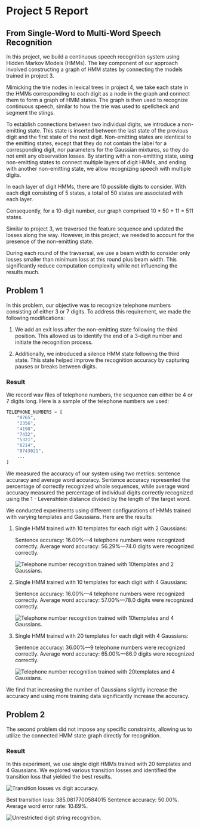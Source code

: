 # Project 5 Report

## From Single-Word to Multi-Word Speech Recognition

In this project,
we build a continuous speech recognition system using Hidden Markov Models
(HMMs).
The key component of our approach involved constructing a graph of HMM states by
connecting the models trained in project 3.

Mimicking the trie nodes in lexical trees in project 4,
we take each state in the HMMs corresponding to each digit as a node in the
graph and connect them to form a graph of HMM states.
The graph is then used to recognize continuous speech,
similar to how the trie was used to spellcheck and segment the stings.

To establish connections between two individual digits,
we introduce a non-emitting state.
This state is inserted between the last state of the previous digit and the
first state of the next digit.
Non-emitting states are identical to the emitting states,
except that they do not contain the label for a corresponding digit,
nor parameters for the Gaussian mixtures,
so they do not emit any observation losses.
By starting with a non-emitting state,
using non-emitting states to connect multiple layers of digit HMMs,
and ending with another non-emitting state,
we allow recognizing speech with multiple digits.

In each layer of digit HMMs,
there are 10 possible digits to consider.
With each digit consisting of 5 states,
a total of 50 states are associated with each layer.
<!-- TODO: Move to Problem 1. -->
Consequently,
for a 10-digit number, our graph comprised 10 * 50 + 11 = 511 states.

Similar to project 3,
we traversed the feature sequence and updated the losses along the way. However,
in this project,
we needed to account for the presence of the non-emitting state.

During each round of the travsersal,
we use a beam width to consider only losses smaller than minimum loss at this
round plus beam width.
This significantly reduce computation complexity while not influencing the
results much.

## Problem 1

In this problem,
our objective was to recognize telephone numbers consisting of either 3 or 7
digits. To address this requirement, we made the following modifications:

1. We add an exit loss after the non-emitting state following the third position. This allowed us to identify the end of a 3-digit number and initiate the recognition process.

2. Additionally, we introduced a silence HMM state following the third state.
This state helped improve the recognition accuracy by capturing pauses or breaks
between digits.

### Result

We record wav files of telephone numbers,
the sequence can either be 4 or 7 digits long.
Here is a sample of the telephone numbers we used:

```python
TELEPHONE_NUMBERS = [
    "8765",
    "2356",
    "4198",
    "7432",
    "5321",
    "6214",
    "8743021",
    ...
]
```

We measured the accuracy of our system using two metrics:
sentence accuracy and average word accuracy.
Sentence accuracy represented the percentage of correctly recognized whole
sequences,
while average word accuracy measured the percentage of individual digits
correctly recognized using the 1 - Levenshtein distance divided by the length of
the target word.

We conducted experiments using different configurations of HMMs trained with
varying templates and Gaussians. Here are the results:

1. Single HMM trained with 10 templates for each digit with 2 Gaussians:

    Sentence accuracy: 16.00%—4 telephone numbers were recognized correctly.
    Average word accuracy: 56.29%—74.0 digits were recognized correctly.

    ![Telephone number recognition trained with 10templates and 2
    Gaussians.](./assets/project5/telephone_number_recognition_10templates_2gaussians.png)

2. Single HMM trained with 10 templates for each digit with 4 Gaussians:

    Sentence accuracy: 16.00%—4 telephone numbers were recognized correctly.
    Average word accuracy: 57.00%—78.0 digits were recognized correctly.

    ![Telephone number recognition trained with 10templates and 4
    Gaussians.](./assets/project5/telephone_number_recognition_10templates_4gaussians.png)

3. Single HMM trained with 20 templates for each digit with 4 Gaussians:

    Sentence accuracy: 36.00%—9 telephone numbers were recognized correctly.
    Average word accuracy: 65.00%—86.0 digits were recognized correctly.

    ![Telephone number recognition trained with 20templates and 4
    Gaussians.](./assets/project5/telephone_number_recognition_20templates_4gaussians.png)

We find that increasing the number of Gaussians slightly increase the accuracy
and using more training data significantly increase the accuracy.

## Problem 2

The second problem did not impose any specific constraints,
allowing us to utilize the connected HMM state graph directly for recognition.

### Result

In this experiment,
we use single digit HMMs trained with 20 templates and 4 Gaussians. We explored
various transition losses and identified the transition loss that yielded the
best results.

![Transition losses vs digit
accuracy.](./assets/project5/transition_losses_vs_digit_accuracy.png)

Best transition loss: 385.0817700584015 Sentence accuracy: 50.00%.
Average word error rate: 10.69%.

![Unrestricted digit string
recognition.](./assets/project5/digit_string_recognition.png)
